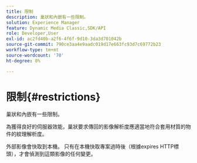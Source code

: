 ```yaml
---
title: 限制
description: 巢狀和內嵌有一些限制。
solution: Experience Manager
feature: Dynamic Media Classic,SDK/API
role: Developer,User
exl-id: ac2fd40b-a2f6-4f6f-9d10-3da3d701042b
source-git-commit: 790ce3aa4e9aadc019d17e663fc93d7c69772b23
workflow-type: tm+mt
source-wordcount: '70'
ht-degree: 0%

---
```


# 限制{#restrictions}

巢狀和內嵌有一些限制。

為獲得良好的伺服器效能，巢狀要求傳回的影像解析度應適當地符合套用材質的物件的紋理解析度。

外部影像會快取到本機。 只有在本機快取專案過時後（根據expires HTTP標頭），才會偵測到這類影像的任何變更。
